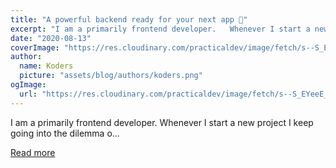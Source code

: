 ```yaml
---
title: "A powerful backend ready for your next app 🚀"
excerpt: "I am a primarily frontend developer.   Whenever I start a new project I keep going into the dilemma o..."
date: "2020-08-13"
coverImage: "https://res.cloudinary.com/practicaldev/image/fetch/s--S_EYeeE_--/c_imagga_scale,f_auto,fl_progressive,h_420,q_auto,w_1000/https://dev-to-uploads.s3.amazonaws.com/i/2wlv795euh5nzbnl6uq9.png"
author:
  name: Koders
  picture: "assets/blog/authors/koders.png"
ogImage:
  url: "https://res.cloudinary.com/practicaldev/image/fetch/s--S_EYeeE_--/c_imagga_scale,f_auto,fl_progressive,h_420,q_auto,w_1000/https://dev-to-uploads.s3.amazonaws.com/i/2wlv795euh5nzbnl6uq9.png"
---
```


I am a primarily frontend developer.   Whenever I start a new project I keep going into the dilemma o...

[Read more](https://dev.to/hatemhosny/a-powerful-backend-ready-for-your-next-app-55a)
